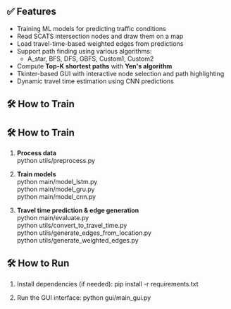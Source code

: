 ## ✅ Features

- Training ML models for predicting traffic conditions
- Read SCATS intersection nodes and draw them on a map
- Load travel-time-based weighted edges from predictions
- Support path finding using various algorithms:
  - A_star, BFS, DFS, GBFS, Custom1, Custom2
- Compute **Top-K shortest paths** with **Yen's algorithm**
- Tkinter-based GUI with interactive node selection and path highlighting
- Dynamic travel time estimation using CNN predictions

## 🛠 How to Train

## 🛠️ How to Train

1. **Process data**  
   python utils/preprocess.py

2. **Train models**  
   python main/model_lstm.py  
   python main/model_gru.py  
   python main/model_cnn.py

3. **Travel time prediction & edge generation**  
   python main/evaluate.py  
   python utils/convert_to_travel_time.py  
   python utils/generate_edges_from_location.py  
   python utils/generate_weighted_edges.py

## 🛠 How to Run

1. Install dependencies (if needed):
   pip install -r requirements.txt

2. Run the GUI interface:
   python gui/main_gui.py

